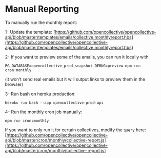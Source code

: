 # Manual Reporting

To manually run the monthly report:

1- Update the template: [https://github.com/opencollective/opencollective-api/blob/master/templates/emails/collective.monthlyreport.hbs](https://github.com/opencollective/opencollective-api/blob/master/templates/emails/collective.monthlyreport.hbs)

2- If you want to preview some of the emails, you can run it locally with

```text
PG_DATABASE=opencollective_prod_snapshot DEBUG=preview npm run cron:monthly
```

\(it won't send real emails but it will output links to preview them in the browser\)

3- Run bash on heroku production:

```text
heroku run bash --app opencollective-prod-api
```

4- Run the monthly cron job manually:

```text
npm run cron:monthly
```

If you want to only run it for certain collectives, modify the `query` here: [https://github.com/opencollective/opencollective-api/blob/master/cron/monthly/collective-report.js](https://github.com/opencollective/opencollective-api/blob/master/cron/monthly/collective-report.js)

